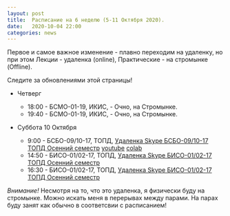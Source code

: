 ```yaml
---
layout: post
title:  Расписание на 6 неделю (5-11 Октября 2020). 
date:   2020-10-04 22:00
categories: news
---
```


Первое и самое важное изменение - плавно переходим на удаленку, но при этом Лекции - удаленка (online), Практические - на стромынке (Offline). 

Следите за обновлениями этой страницы!

* Четверг 
  * 18:00 - БСМО-01-19, ИКИС,  - Очно, на Стромынке.
  * 19:40 - БСМО-01-19, ИКИС,  - Очно, на Стромынке.

* Суббота 10 Октября
  * 9:00  - БСБО-09/10-17, ТОПД, [Удаленка Skype БСБО-09/10-17 ТОПД Осенний семестр](https://join.skype.com/nndD7yazRgSR) [youtube](https://youtu.be/0Og5CciFtko) [colab](https://colab.research.google.com/drive/1_666ICMCVZyA-13Dp3hb89Anguirn5Jc?usp=sharing)
  * 14:50 - БИСО-01/02-17, ТОПД, [Удаленка Skype БИСО-01/02-17 ТОПД Осенний семестр](https://join.skype.com/pQ5074dndgHs)
  * 16:30 - БИСО-01/02-17, ТОПД, [Удаленка Skype БИСО-01/02-17 ТОПД Осенний семестр](https://join.skype.com/pQ5074dndgHs)

_Внимание!_ Несмотря на то, что это удаленка, я физически буду на стромынке. Можно искать меня в перерывах между парами. На парах буду занят как обычно в соответсвии с расписанием!


